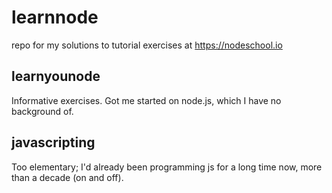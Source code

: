 # learnnode

repo for my solutions to tutorial exercises at https://nodeschool.io

## learnyounode
Informative exercises. Got me started on node.js, which I have no background of.

## javascripting
Too elementary; I'd already been programming js for a long time now, more than a decade (on and off). 